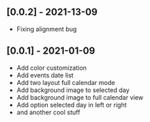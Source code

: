 ## [0.0.2] - 2021-13-09

* Fixing alignment bug

## [0.0.1] - 2021-01-09

* Add color customization
* Add events date list
* Add two layout full calendar mode
* Add background image to selected day
* Add background image to full calendar view
* Add option selected day in left or right
* and another cool stuff

